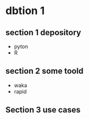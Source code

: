 # dbtion 1 
## section 1 depository 
- pyton 
- R
## section 2 some toold 
- waka 
- rapid 
## Section 3 use cases 

